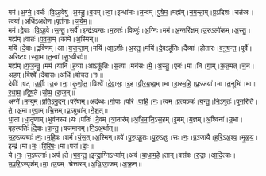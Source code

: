 

  
मम॑।अ॒ग्ने॒।वर्चः॑।वि॒ऽह॒वेषु॑।अ॒स्तु॒।व॒यम्।त्वा॒।इन्धा॑नाः।त॒न्व॑म्।पु॒षे॒म॒।मह्य॑म्।न॒म॒न्ता॒म्।प्र॒ऽदिशः॑।चत॑स्रः।त्वया॑।अधि॑ऽअक्षेण।पृत॑नाः।ज॒ये॒म॒॥  
मम॑।दे॒वाः।वि॒ऽह॒वे।स॒न्तु॒।सर्वे॑।इन्द्र॑ऽवन्तः।म॒रुतः॑।विष्णुः॑।अ॒ग्निः।मम॑।अ॒न्तरि॑क्षम्।उ॒रुऽलो॑कम्।अ॒स्तु॒।मह्य॑म्।वातः॑।प॒व॒ता॒म्।कामे॑।अ॒स्मिन्॥  
मयि॑।दे॒वाः।द्रवि॑णम्।आ।य॒ज॒न्ता॒म्।मयि॑।आ॒ऽशीः।अ॒स्तु॒।मयि॑।दे॒वऽहू॑तिः।दैव्याः॑।होता॑रः।व॒नु॒ष॒न्त॒।पूर्वे॑।अरि॑ष्टाः।स्या॒म।त॒न्वा॑।सु॒ऽवीराः॑॥  
मह्य॑म्।य॒ज॒न्तु॒।मम॑।यानि॑।ह॒व्या।आऽकू॑तिः।स॒त्या।मन॑सः।मे॒।अ॒स्तु॒।एनः॑।मा।नि।गा॒म्।क॒त॒मत्।च॒न।अ॒हम्।विश्वे॑।दे॒वा॒सः॒।अधि॑।वो॒च॒त॒।नः॒॥  
देवीः॑।षट्।उ॒र्वीः॒।उ॒रु।नः॒।कृ॒णो॒त॒।विश्वे॑।दे॒वा॒सः॒।इ॒ह।वी॒र॒य॒ध्व॒म्।मा।हा॒स्म॒हि॒।प्र॒ऽजया॑।मा।त॒नूभिः॑।मा।र॒धा॒म॒।द्वि॒ष॒ते।सो॒म॒।रा॒ज॒न्॥  
अग्ने॑।म॒न्युम्।प्र॒ति॒ऽनु॒दन्।परे॑षाम्।अद॑ब्धः।गो॒पाः।परि॑।पा॒हि॒।नः॒।त्वम्।प्र॒त्यञ्चः॑।य॒न्तु॒।नि॒ऽगुतः॑।पुन॒रिति॑।ते॒।अ॒मा।ए॒षा॒म्।चि॒त्तम्।प्र॒ऽबुधा॑म्।ने॒श॒त्॥  
धा॒ता।धा॒तॄ॒णाम्।भुव॑नस्य।यः।पतिः॑।दे॒वम्।त्रा॒तार॑म्।अ॒भि॒मा॒ति॒ऽस॒हम्।इ॒मम्।य॒ज्ञम्।अ॒श्विना॑।उ॒भा।बृह॒स्पतिः॑।दे॒वाः।पा॒न्तु॒।यज॑मानम्।नि॒ऽअ॒र्थात्॥  
उ॒रु॒ऽव्यचाः॑।नः॒।म॒हि॒षः।शर्म॑।यं॒स॒त्।अ॒स्मिन्।हवे॑।पु॒रु॒ऽहू॒तः।पु॒रु॒ऽक्षुः।सः।नः॒।प्र॒ऽजायै॑।ह॒रि॒ऽअ॒श्व॒।मृ॒ळ॒य॒।इन्द्र॑।मा।नः॒।रि॒रि॒षः॒।मा।परा॑।दाः॒॥  
ये।नः॒।स॒ऽपत्नाः॑।अप॑।ते।भ॒व॒न्तु॒।इ॒न्द्रा॒ग्निऽभ्या॑म्।अव॑।बा॒धा॒म॒हे॒।तान्।वस॑वः।रु॒द्राः।आ॒दि॒त्याः।उ॒प॒रि॒ऽस्पृश॑म्।मा॒।उ॒ग्रम्।चेत्ता॑रम्।अ॒धि॒ऽरा॒जम्।अ॒क्र॒न्॥  
